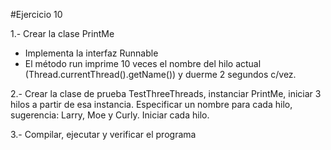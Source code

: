 #Ejercicio 10

1.- Crear la clase PrintMe
- Implementa la interfaz Runnable
- El método run imprime 10 veces el nombre del hilo actual (Thread.currentThread().getName()) y duerme 2 segundos c/vez.

2.- Crear la clase de prueba TestThreeThreads, instanciar PrintMe, iniciar 3 hilos a partir de esa instancia. Especificar un nombre para cada hilo, sugerencia: Larry, Moe y Curly. Iniciar cada hilo.

3.- Compilar, ejecutar y verificar el programa
